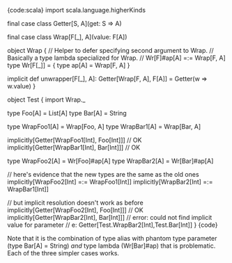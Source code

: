 
{code:scala}
import scala.language.higherKinds

final case class Getter[S, A](get: S => A)

final case class Wrap[F[_], A](value: F[A])

object Wrap {
  // Helper to defer specifying second argument to Wrap.
  //  Basically a type lambda specialized for Wrap.
  // Wr[F]#ap[A] =:= Wrap[F, A]
  type Wr[F[_]] = { type ap[A] = Wrap[F, A] }

  implicit def unwrapper[F[_], A]: Getter[Wrap[F, A], F[A]] =
    Getter(w => w.value)
}

object Test {
  import Wrap._

  type Foo[A] = List[A]
  type Bar[A] = String

  type WrapFoo1[A] = Wrap[Foo, A]
  type WrapBar1[A] = Wrap[Bar, A]

  implicitly[Getter[WrapFoo1[Int], Foo[Int]]] // OK
  implicitly[Getter[WrapBar1[Int], Bar[Int]]] // OK

  type WrapFoo2[A] = Wr[Foo]#ap[A]
  type WrapBar2[A] = Wr[Bar]#ap[A]

  // here's evidence that the new types are the same as the old ones
  implicitly[WrapFoo2[Int] =:= WrapFoo1[Int]]
  implicitly[WrapBar2[Int] =:= WrapBar1[Int]]

  // but implicit resolution doesn't work as before
  implicitly[Getter[WrapFoo2[Int], Foo[Int]]] // OK
  implicitly[Getter[WrapBar2[Int], Bar[Int]]] // error: could not find implicit value for parameter
                                              //   e: Getter[Test.WrapBar2[Int],Test.Bar[Int]]
}
{code}

Note that it is the combination of type alias with phantom type parameter (type Bar[A] = String) _and_ type lambda (Wr[Bar]#ap) that is problematic. Each of the three simpler cases works.
